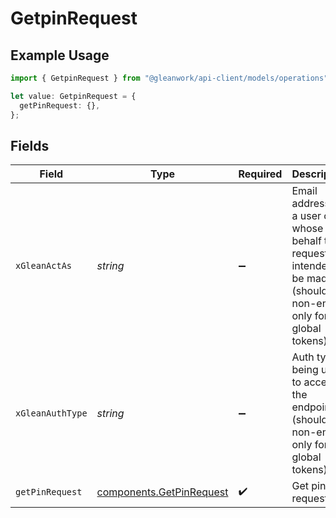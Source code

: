 # GetpinRequest

## Example Usage

```typescript
import { GetpinRequest } from "@gleanwork/api-client/models/operations";

let value: GetpinRequest = {
  getPinRequest: {},
};
```

## Fields

| Field                                                                                                                    | Type                                                                                                                     | Required                                                                                                                 | Description                                                                                                              |
| ------------------------------------------------------------------------------------------------------------------------ | ------------------------------------------------------------------------------------------------------------------------ | ------------------------------------------------------------------------------------------------------------------------ | ------------------------------------------------------------------------------------------------------------------------ |
| `xGleanActAs`                                                                                                            | *string*                                                                                                                 | :heavy_minus_sign:                                                                                                       | Email address of a user on whose behalf the request is intended to be made (should be non-empty only for global tokens). |
| `xGleanAuthType`                                                                                                         | *string*                                                                                                                 | :heavy_minus_sign:                                                                                                       | Auth type being used to access the endpoint (should be non-empty only for global tokens).                                |
| `getPinRequest`                                                                                                          | [components.GetPinRequest](../../models/components/getpinrequest.md)                                                     | :heavy_check_mark:                                                                                                       | Get pin request                                                                                                          |